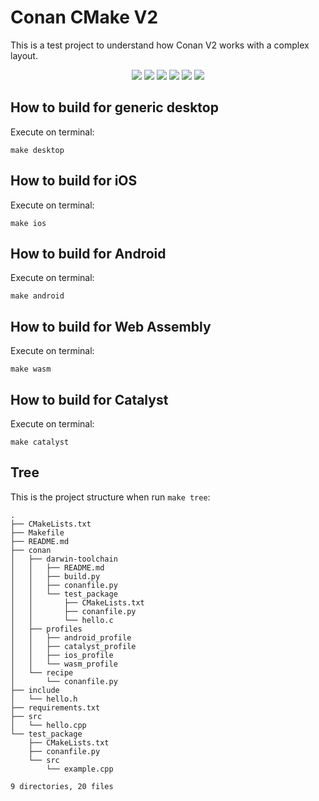 # Conan CMake V2

This is a test project to understand how Conan V2 works with a complex layout.

<p align="center">
    <a href="https://github.com/paulocoutinhox/conan-cmake-v2/actions/workflows/linux.yml"><img src="https://github.com/paulocoutinhox/conan-cmake-v2/actions/workflows/linux.yml/badge.svg"></a>
    <a href="https://github.com/paulocoutinhox/conan-cmake-v2/actions/workflows/macos.yml"><img src="https://github.com/paulocoutinhox/conan-cmake-v2/actions/workflows/macos.yml/badge.svg"></a>
    <a href="https://github.com/paulocoutinhox/conan-cmake-v2/actions/workflows/ios.yml"><img src="https://github.com/paulocoutinhox/conan-cmake-v2/actions/workflows/ios.yml/badge.svg"></a>    
    <a href="https://github.com/paulocoutinhox/conan-cmake-v2/actions/workflows/android.yml"><img src="https://github.com/paulocoutinhox/conan-cmake-v2/actions/workflows/android.yml/badge.svg"></a>    
    <a href="https://github.com/paulocoutinhox/conan-cmake-v2/actions/workflows/wasm.yml"><img src="https://github.com/paulocoutinhox/conan-cmake-v2/actions/workflows/wasm.yml/badge.svg"></a>
    <a href="https://github.com/paulocoutinhox/conan-cmake-v2/actions/workflows/catalyst.yml"><img src="https://github.com/paulocoutinhox/conan-cmake-v2/actions/workflows/catalyst.yml/badge.svg"></a>    
</p>

## How to build for generic desktop

Execute on terminal:

`make desktop`

## How to build for iOS

Execute on terminal:

`make ios`

## How to build for Android

Execute on terminal:

`make android`

## How to build for Web Assembly

Execute on terminal:

`make wasm`

## How to build for Catalyst

Execute on terminal:

`make catalyst`

## Tree

This is the project structure when run `make tree`:

```
.
├── CMakeLists.txt
├── Makefile
├── README.md
├── conan
│   ├── darwin-toolchain
│   │   ├── README.md
│   │   ├── build.py
│   │   ├── conanfile.py
│   │   └── test_package
│   │       ├── CMakeLists.txt
│   │       ├── conanfile.py
│   │       └── hello.c
│   ├── profiles
│   │   ├── android_profile
│   │   ├── catalyst_profile
│   │   ├── ios_profile
│   │   └── wasm_profile
│   └── recipe
│       └── conanfile.py
├── include
│   └── hello.h
├── requirements.txt
├── src
│   └── hello.cpp
└── test_package
    ├── CMakeLists.txt
    ├── conanfile.py
    └── src
        └── example.cpp

9 directories, 20 files
```
